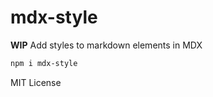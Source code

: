 
# mdx-style

**WIP** Add styles to markdown elements in MDX

```sh
npm i mdx-style
```

MIT License
